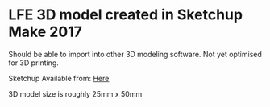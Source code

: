 # LFE 3D model created in Sketchup Make 2017

Should be able to import into other 3D modeling software. Not yet optimised for 3D printing.

Sketchup Available from: [Here](https://www.sketchup.com)

3D model size is roughly 25mm x 50mm

